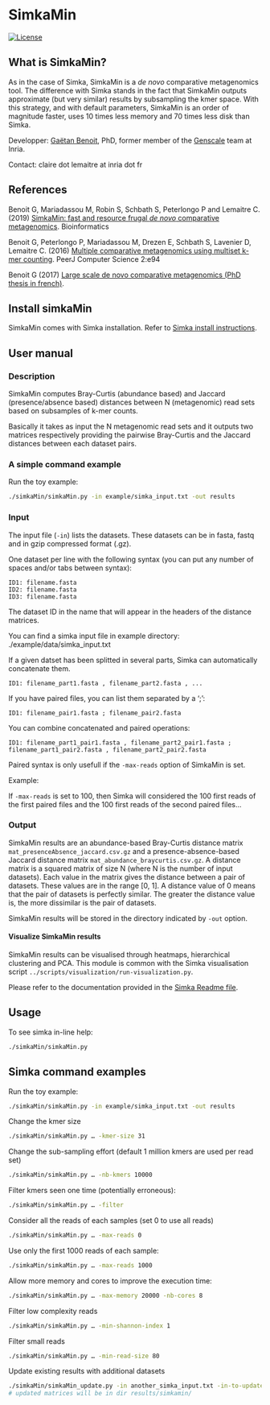 # SimkaMin
[![License](http://img.shields.io/:license-affero-blue.svg)](http://www.gnu.org/licenses/agpl-3.0.en.html)

## What is SimkaMin?

As in the case of Simka, SimkaMin is a *de novo* comparative metagenomics tool. The difference with Simka stands in the fact that SimkaMin outputs approximate (but very similar) results by subsampling the kmer space. With this strategy, and with default parameters, SimkaMin is an order of magnitude faster, uses 10 times less memory and 70 times less disk than Simka. 

Developper: [Gaëtan Benoit](http://people.rennes.inria.fr/Gaetan.Benoit/), PhD, former member of the [Genscale](http://team.inria.fr/genscale/) team at Inria.

Contact: claire dot lemaitre at inria dot fr

## References

Benoit G,  Mariadassou M, Robin S, Schbath S, Peterlongo P and Lemaitre C. (2019) [SimkaMin: fast and resource frugal *de novo* comparative metagenomics](https://doi.org/10.1093/bioinformatics/btz685). Bioinformatics

Benoit G, Peterlongo P, Mariadassou M, Drezen E, Schbath S, Lavenier D, Lemaitre C. (2016) [Multiple comparative metagenomics using multiset k-mer counting](https://doi.org/10.7717/peerj-cs.94). PeerJ Computer Science 2:e94 

Benoit G (2017) [Large scale de novo comparative metagenomics (PhD thesis in french)](https://tel.archives-ouvertes.fr/tel-01659395v2/).

## Install simkaMin

SimkaMin comes with Simka installation. Refer to [Simka install instructions](../README.md). 

## User manual

### Description
SimkaMin computes Bray-Curtis (abundance based) and Jaccard (presence/absence based) distances between N (metagenomic) read sets based on subsamples of k-mer counts.

Basically it takes as input the N metagenomic read sets and it outputs two matrices respectively providing the pairwise Bray-Curtis and the Jaccard distances between each dataset pairs. 

### A simple command example

Run the toy example:

```bash
./simkaMin/simkaMin.py -in example/simka_input.txt -out results 
```


### Input

The input file (`-in`) lists the datasets. These datasets can be in fasta, fastq and in gzip compressed format (.gz).

One dataset per line with the following syntax (you can put any number of spaces and/or tabs between syntax):

    ID1: filename.fasta
    ID2: filename.fasta
    ID3: filename.fasta

The dataset ID in the name that will appear in the headers of the distance matrices.

You can find a simka input file in example directory: ./example/data/simka_input.txt

If a given datset has been splitted in several parts, Simka can automatically concatenate them.

    ID1: filename_part1.fasta , filename_part2.fasta , ...

If you have paired files, you can list them separated by a ‘;’:

    ID1: filename_pair1.fasta ; filename_pair2.fasta

You can combine concatenated and paired operations:

    ID1: filename_part1_pair1.fasta , filename_part2_pair1.fasta ; filename_part1_pair2.fasta , filename_part2_pair2.fasta

Paired syntax is only usefull if the `-max-reads` option of SimkaMin is set.

Example:

If `-max-reads` is set to 100, then Simka will considered the 100 first reads of the first paired files and the 100 first reads of the second paired files…

### Output

SimkaMin results are an abundance-based Bray-Curtis distance matrix `mat_presenceAbsence_jaccard.csv.gz` and a presence-absence-based Jaccard distance matrix `mat_abundance_braycurtis.csv.gz`. A distance matrix is a squared matrix of size N (where N is the number of input datasets). Each value in the matrix gives the distance between a pair of datasets. These values are in the range [0, 1]. A distance value of 0 means that the pair of datasets is perfectly similar. The greater the distance value is, the more dissimilar is the pair of datasets.

SimkaMin results will be stored in the directory indicated by `-out` option.

#### Visualize SimkaMin results

SimkaMin results can be visualised through heatmaps, hierarchical clustering and PCA. This module is common with the Simka visualisation script `../scripts/visualization/run-visualization.py`.

Please refer to the documentation provided in the [Simka Readme file](../README.md). 	


## Usage

To see simka in-line help:

```bash
./simkaMin/simkaMin.py 
```


## Simka command examples

Run the toy example:

```bash
./simkaMin/simkaMin.py -in example/simka_input.txt -out results 
```

Change the kmer size

```bash
./simkaMin/simkaMin.py … -kmer-size 31
```

Change the sub-sampling effort (default 1 million kmers are used per read set)

```bash
./simkaMin/simkaMin.py … -nb-kmers 10000
```

Filter kmers seen one time (potentially erroneous):

```bash
./simkaMin/simkaMin.py … -filter
```

Consider all the reads of each samples (set 0 to use all reads)

```bash
./simkaMin/simkaMin.py … -max-reads 0
```

Use only the first 1000 reads of each sample:

```bash
./simkaMin/simkaMin.py … -max-reads 1000
```

Allow more memory and cores to improve the execution time:

```bash
./simkaMin/simkaMin.py … -max-memory 20000 -nb-cores 8
```

Filter low complexity reads

```bash
./simkaMin/simkaMin.py … -min-shannon-index 1
```

Filter small reads 

```bash
./simkaMin/simkaMin.py … -min-read-size 80
```

Update existing results with additional datasets

```bash
./simkaMin/simkaMin_update.py -in another_simka_input.txt -in-to-update results/simkamin
# updated matrices will be in dir results/simkamin/
```




